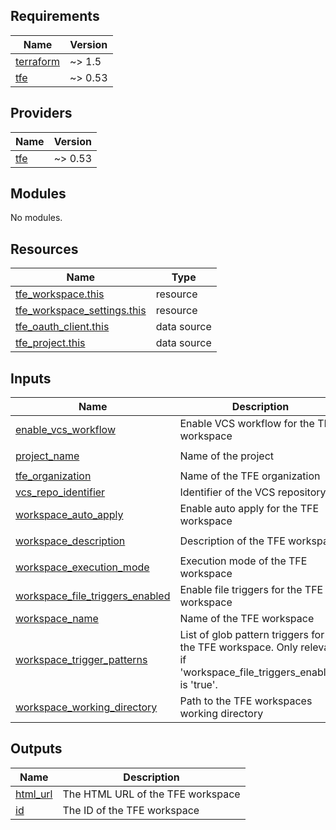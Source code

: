<!-- BEGIN_TF_DOCS -->
## Requirements

| Name | Version |
|------|---------|
| <a name="requirement_terraform"></a> [terraform](#requirement\_terraform) | ~> 1.5 |
| <a name="requirement_tfe"></a> [tfe](#requirement\_tfe) | ~> 0.53 |

## Providers

| Name | Version |
|------|---------|
| <a name="provider_tfe"></a> [tfe](#provider\_tfe) | ~> 0.53 |

## Modules

No modules.

## Resources

| Name | Type |
|------|------|
| [tfe_workspace.this](https://registry.terraform.io/providers/hashicorp/tfe/latest/docs/resources/workspace) | resource |
| [tfe_workspace_settings.this](https://registry.terraform.io/providers/hashicorp/tfe/latest/docs/resources/workspace_settings) | resource |
| [tfe_oauth_client.this](https://registry.terraform.io/providers/hashicorp/tfe/latest/docs/data-sources/oauth_client) | data source |
| [tfe_project.this](https://registry.terraform.io/providers/hashicorp/tfe/latest/docs/data-sources/project) | data source |

## Inputs

| Name | Description | Type | Default | Required |
|------|-------------|------|---------|:--------:|
| <a name="input_enable_vcs_workflow"></a> [enable\_vcs\_workflow](#input\_enable\_vcs\_workflow) | Enable VCS workflow for the TFE workspace | `bool` | `false` | no |
| <a name="input_project_name"></a> [project\_name](#input\_project\_name) | Name of the project | `string` | `"Default Project"` | no |
| <a name="input_tfe_organization"></a> [tfe\_organization](#input\_tfe\_organization) | Name of the TFE organization | `string` | n/a | yes |
| <a name="input_vcs_repo_identifier"></a> [vcs\_repo\_identifier](#input\_vcs\_repo\_identifier) | Identifier of the VCS repository | `string` | `null` | no |
| <a name="input_workspace_auto_apply"></a> [workspace\_auto\_apply](#input\_workspace\_auto\_apply) | Enable auto apply for the TFE workspace | `bool` | `null` | no |
| <a name="input_workspace_description"></a> [workspace\_description](#input\_workspace\_description) | Description of the TFE workspace | `string` | `"Created by Terraform."` | no |
| <a name="input_workspace_execution_mode"></a> [workspace\_execution\_mode](#input\_workspace\_execution\_mode) | Execution mode of the TFE workspace | `string` | `"local"` | no |
| <a name="input_workspace_file_triggers_enabled"></a> [workspace\_file\_triggers\_enabled](#input\_workspace\_file\_triggers\_enabled) | Enable file triggers for the TFE workspace | `bool` | `false` | no |
| <a name="input_workspace_name"></a> [workspace\_name](#input\_workspace\_name) | Name of the TFE workspace | `string` | n/a | yes |
| <a name="input_workspace_trigger_patterns"></a> [workspace\_trigger\_patterns](#input\_workspace\_trigger\_patterns) | List of glob pattern triggers for the TFE workspace. Only relevant if 'workspace\_file\_triggers\_enabled' is 'true'. | `list(string)` | `null` | no |
| <a name="input_workspace_working_directory"></a> [workspace\_working\_directory](#input\_workspace\_working\_directory) | Path to the TFE workspaces working directory | `string` | `null` | no |

## Outputs

| Name | Description |
|------|-------------|
| <a name="output_html_url"></a> [html\_url](#output\_html\_url) | The HTML URL of the TFE workspace |
| <a name="output_id"></a> [id](#output\_id) | The ID of the TFE workspace |
<!-- END_TF_DOCS -->
